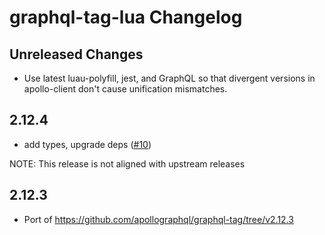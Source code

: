 # graphql-tag-lua Changelog

## Unreleased Changes

* Use latest luau-polyfill, jest, and GraphQL so that divergent versions in apollo-client don't cause unification mismatches.

## 2.12.4
* add types, upgrade deps ([#10](https://github.com/Roblox/graphql-tag-lua/pull/10))

NOTE: This release is not aligned with upstream releases

## 2.12.3
* Port of https://github.com/apollographql/graphql-tag/tree/v2.12.3

